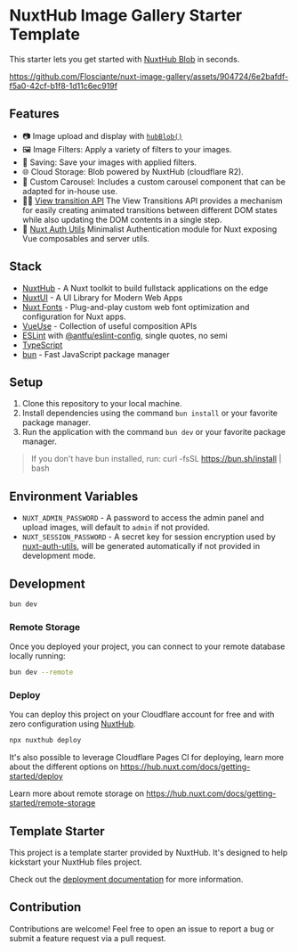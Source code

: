 # NuxtHub Image Gallery Starter Template

This starter lets you get started with [NuxtHub Blob](https://hub.nuxt.com/docs/storage/blob) in seconds.

https://github.com/Flosciante/nuxt-image-gallery/assets/904724/6e2bafdf-f5a0-42cf-b1f8-1d11c6ec919f

## Features

- 📷 Image upload and display with [`hubBlob()`](http://hub.nuxt.com/docs/storage/blob)
- 🖼️ Image Filters: Apply a variety of filters to your images.
- 💾 Saving: Save your images with applied filters.
- 🌐 Cloud Storage: Blob powered by NuxtHub (cloudflare R2).
- 🎠 Custom Carousel: Includes a custom carousel component that can be adapted for in-house use.
- 🏃🏻 [View transition API](https://developer.chrome.com/docs/web-platform/view-transitions) The View Transitions API provides a mechanism for easily creating animated transitions between different DOM states while also updating the DOM contents in a single step.
- 🔑 [Nuxt Auth Utils](https://github.com/Atinux/nuxt-auth-utils) Minimalist Authentication module for Nuxt exposing Vue composables and server utils.

## Stack

- [NuxtHub](https://hub.nuxt.com) - A Nuxt toolkit to build fullstack applications on the edge
- [NuxtUI](https://ui.nuxt.com/getting-started) - A UI Library for Modern Web Apps
- [Nuxt Fonts](https://github.com/nuxt/fonts) - Plug-and-play custom web font optimization and configuration for Nuxt apps.
- [VueUse](https://github.com/antfu/vueuse) - Collection of useful composition APIs
- [ESLint](https://eslint.org/) with [@antfu/eslint-config](https://github.com/antfu/eslint-config), single quotes, no semi
- [TypeScript](https://www.typescriptlang.org/)
- [bun](https://bun.sh/) - Fast JavaScript package manager

## Setup

1. Clone this repository to your local machine.
2. Install dependencies using the command `bun install` or your favorite package manager.
3. Run the application with the command `bun dev` or your favorite package manager.

> If you don't have bun installed, run: curl -fsSL https://bun.sh/install | bash

## Environment Variables

- `NUXT_ADMIN_PASSWORD` - A password to access the admin panel and upload images, will default to `admin` if not provided.
- `NUXT_SESSION_PASSWORD` - A secret key for session encryption used by [nuxt-auth-utils](https://github.com/Atinux/nuxt-auth-utils), will be generated automatically if not provided in development mode.

## Development

```bash
bun dev
```

### Remote Storage

Once you deployed your project, you can connect to your remote database locally running:

```bash
bun dev --remote
```

### Deploy

You can deploy this project on your Cloudflare account for free and with zero configuration using [NuxtHub](https://hub.nuxt.com).

```bash
npx nuxthub deploy
```

It's also possible to leverage Cloudflare Pages CI for deploying, learn more about the different options on https://hub.nuxt.com/docs/getting-started/deploy

Learn more about remote storage on https://hub.nuxt.com/docs/getting-started/remote-storage

## Template Starter

This project is a template starter provided by NuxtHub. It's designed to help kickstart your NuxtHub files project.

Check out the [deployment documentation](https://hub.nuxt.com/docs/getting-started/deploy) for more information.

## Contribution

Contributions are welcome! Feel free to open an issue to report a bug or submit a feature request via a pull request.

